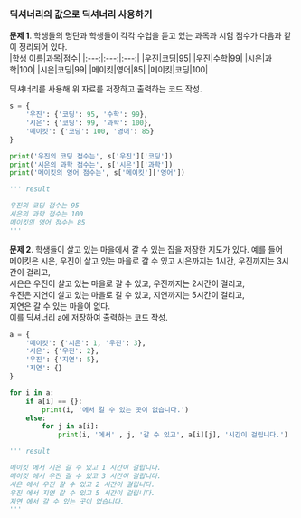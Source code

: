 ### 딕셔너리의 값으로 딕셔너리 사용하기
**문제 1**. 학생들의 명단과 학생들이 각각 수업을 듣고 있는 과목과 시험 점수가 다음과 같이 정리되어 있다.  
|학생 이름|과목|점수|
|:---:|:---:|:---:|
|우진|코딩|95|
|우진|수학|99|
|시은|과학|100|
|시은|코딩|99|
|메이킷|영어|85|
|메이킷|코딩|100|
  
딕셔너리를 사용해 위 자료를 저장하고 출력하는 코드 작성.
```py
s = {
    '우진': {'코딩': 95, '수학': 99},
    '시은': {'코딩': 99, '과학': 100},
    '메이킷': {'코딩': 100, '영어': 85}
}

print('우진의 코딩 점수는', s['우진']['코딩'])
print('시은의 과학 점수는', s['시은']['과학'])
print('메이킷의 영어 점수는', s['메이킷']['영어'])

''' result

우진의 코딩 점수는 95
시은의 과학 점수는 100
메이킷의 영어 점수는 85
'''
```
  
**문제 2**. 학생들이 살고 있는 마을에서 갈 수 있는 집을 저장한 지도가 있다. 예를 들어  
메이킷은 시은, 우진이 살고 있는 마을로 갈 수 있고 시은까지는 1시간, 우진까지는 3시간이 걸리고,  
시은은 우진이 살고 있는 마을로 갈 수 있고, 우진까지는 2시간이 걸리고,    
우진은 지연이 살고 있는 마을로 갈 수 있고, 지연까지는 5시간이 걸리고,  
지연은 갈 수 있는 마을이 없다.  
이를 딕셔너리 a에 저장하여 출력하는 코드 작성.
```py
a = {
    '메이킷': {'시은': 1, '우진': 3},
    '시은': {'우진': 2},
    '우진': {'지연': 5},
    '지연': {}
}

for i in a:
    if a[i] == {}:
        print(i, '에서 갈 수 있는 곳이 없습니다.')
    else:
        for j in a[i]:
            print(i, '에서' , j, '갈 수 있고', a[i][j], '시간이 걸립니다.')

''' result

메이킷 에서 시은 갈 수 있고 1 시간이 걸립니다.
메이킷 에서 우진 갈 수 있고 3 시간이 걸립니다.
시은 에서 우진 갈 수 있고 2 시간이 걸립니다.
우진 에서 지연 갈 수 있고 5 시간이 걸립니다.
지연 에서 갈 수 있는 곳이 없습니다.
'''
```